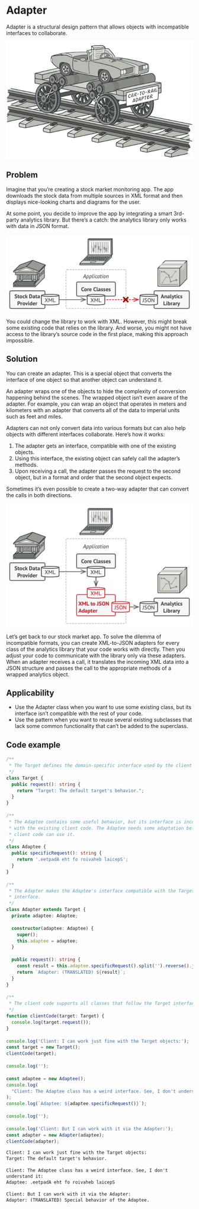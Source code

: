 # Adapter

Adapter is a structural design pattern that allows objects with incompatible interfaces to collaborate.

![Alt text](image-5.png)

## Problem

Imagine that you’re creating a stock market monitoring app. The app downloads the stock data from multiple sources in XML format and then displays nice-looking charts and diagrams for the user.

At some point, you decide to improve the app by integrating a smart 3rd-party analytics library. But there’s a catch: the analytics library only works with data in JSON format.

![Alt text](image-6.png)

You could change the library to work with XML. However, this might break some existing code that relies on the library. And worse, you might not have access to the library’s source code in the first place, making this approach impossible.

## Solution

You can create an adapter. This is a special object that converts the interface of one object so that another object can understand it.

An adapter wraps one of the objects to hide the complexity of conversion happening behind the scenes. The wrapped object isn’t even aware of the adapter. For example, you can wrap an object that operates in meters and kilometers with an adapter that converts all of the data to imperial units such as feet and miles.

Adapters can not only convert data into various formats but can also help objects with different interfaces collaborate. Here’s how it works:

1. The adapter gets an interface, compatible with one of the existing objects.
2. Using this interface, the existing object can safely call the adapter’s methods.
3. Upon receiving a call, the adapter passes the request to the second object, but in a format and order that the second object expects.

Sometimes it’s even possible to create a two-way adapter that can convert the calls in both directions.

![Alt text](image-7.png)

Let’s get back to our stock market app. To solve the dilemma of incompatible formats, you can create XML-to-JSON adapters for every class of the analytics library that your code works with directly. Then you adjust your code to communicate with the library only via these adapters. When an adapter receives a call, it translates the incoming XML data into a JSON structure and passes the call to the appropriate methods of a wrapped analytics object.

## Applicability

- Use the Adapter class when you want to use some existing class, but its interface isn’t compatible with the rest of your code.
- Use the pattern when you want to reuse several existing subclasses that lack some common functionality that can’t be added to the superclass.

## Code example

```ts
/**
 * The Target defines the domain-specific interface used by the client code.
 */
class Target {
  public request(): string {
    return "Target: The default target's behavior.";
  }
}

/**
 * The Adaptee contains some useful behavior, but its interface is incompatible
 * with the existing client code. The Adaptee needs some adaptation before the
 * client code can use it.
 */
class Adaptee {
  public specificRequest(): string {
    return '.eetpadA eht fo roivaheb laicepS';
  }
}

/**
 * The Adapter makes the Adaptee's interface compatible with the Target's
 * interface.
 */
class Adapter extends Target {
  private adaptee: Adaptee;

  constructor(adaptee: Adaptee) {
    super();
    this.adaptee = adaptee;
  }

  public request(): string {
    const result = this.adaptee.specificRequest().split('').reverse().join('');
    return `Adapter: (TRANSLATED) ${result}`;
  }
}

/**
 * The client code supports all classes that follow the Target interface.
 */
function clientCode(target: Target) {
  console.log(target.request());
}

console.log('Client: I can work just fine with the Target objects:');
const target = new Target();
clientCode(target);

console.log('');

const adaptee = new Adaptee();
console.log(
  "Client: The Adaptee class has a weird interface. See, I don't understand it:"
);
console.log(`Adaptee: ${adaptee.specificRequest()}`);

console.log('');

console.log('Client: But I can work with it via the Adapter:');
const adapter = new Adapter(adaptee);
clientCode(adapter);
```

```
Client: I can work just fine with the Target objects:
Target: The default target's behavior.

Client: The Adaptee class has a weird interface. See, I don't understand it:
Adaptee: .eetpadA eht fo roivaheb laicepS

Client: But I can work with it via the Adapter:
Adapter: (TRANSLATED) Special behavior of the Adaptee.
```
